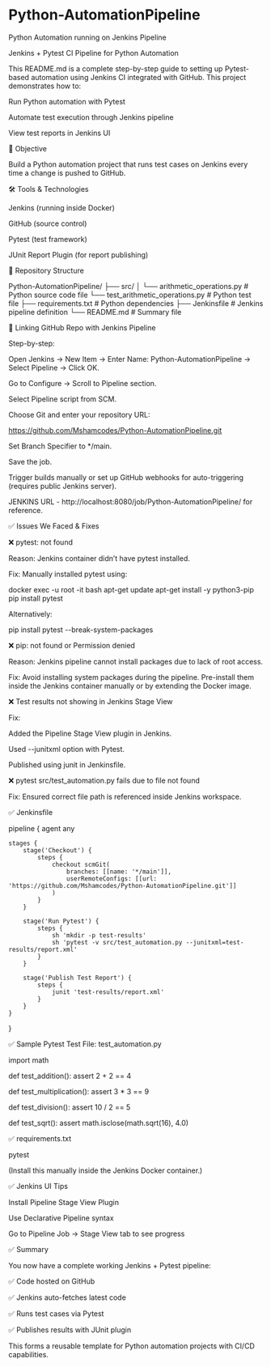 # Python-AutomationPipeline
Python Automation running on Jenkins Pipeline

Jenkins + Pytest CI Pipeline for Python Automation

This README.md is a complete step-by-step guide to setting up Pytest-based automation using Jenkins CI integrated with GitHub. This project demonstrates how to:

Run Python automation with Pytest

Automate test execution through Jenkins pipeline

View test reports in Jenkins UI

📌 Objective

Build a Python automation project that runs test cases on Jenkins every time a change is pushed to GitHub.

🛠️ Tools & Technologies

Jenkins (running inside Docker)

GitHub (source control)

Pytest (test framework)

JUnit Report Plugin (for report publishing)

📂 Repository Structure

Python-AutomationPipeline/
├── src/
│   └── arithmetic_operations.py               # Python source code file
    └── test_arithmetic_operations.py          # Python test file
├── requirements.txt                           # Python dependencies
├── Jenkinsfile                                # Jenkins pipeline definition
└── README.md                                  # Summary file


🔗 Linking GitHub Repo with Jenkins Pipeline

Step-by-step:

Open Jenkins → New Item → Enter Name: Python-AutomationPipeline → Select Pipeline → Click OK.

Go to Configure → Scroll to Pipeline section.

Select Pipeline script from SCM.

Choose Git and enter your repository URL:

https://github.com/Mshamcodes/Python-AutomationPipeline.git

Set Branch Specifier to */main.

Save the job.

Trigger builds manually or set up GitHub webhooks for auto-triggering (requires public Jenkins server).

JENKINS URL - http://localhost:8080/job/Python-AutomationPipeline/ for reference.



✅ Issues We Faced & Fixes

❌ pytest: not found

Reason: Jenkins container didn’t have pytest installed.

Fix: Manually installed pytest using:

docker exec -u root -it <jenkins-container-id> bash
apt-get update
apt-get install -y python3-pip
pip install pytest

Alternatively:

pip install pytest --break-system-packages

❌ pip: not found or Permission denied

Reason: Jenkins pipeline cannot install packages due to lack of root access.

Fix: Avoid installing system packages during the pipeline. Pre-install them inside the Jenkins container manually or by extending the Docker image.

❌ Test results not showing in Jenkins Stage View

Fix:

Added the Pipeline Stage View plugin in Jenkins.

Used --junitxml option with Pytest.

Published using junit in Jenkinsfile.

❌ pytest src/test_automation.py fails due to file not found

Fix: Ensured correct file path is referenced inside Jenkins workspace.

✅ Jenkinsfile

pipeline {
    agent any

    stages {
        stage('Checkout') {
            steps {
                checkout scmGit(
                    branches: [[name: '*/main']],
                    userRemoteConfigs: [[url: 'https://github.com/Mshamcodes/Python-AutomationPipeline.git']]
                )
            }
        }

        stage('Run Pytest') {
            steps {
                sh 'mkdir -p test-results'
                sh 'pytest -v src/test_automation.py --junitxml=test-results/report.xml'
            }
        }

        stage('Publish Test Report') {
            steps {
                junit 'test-results/report.xml'
            }
        }
    }
}

✅ Sample Pytest Test File: test_automation.py

import math

def test_addition():
    assert 2 + 2 == 4

def test_multiplication():
    assert 3 * 3 == 9

def test_division():
    assert 10 / 2 == 5

def test_sqrt():
    assert math.isclose(math.sqrt(16), 4.0)

✅ requirements.txt

pytest

(Install this manually inside the Jenkins Docker container.)

✅ Jenkins UI Tips

Install Pipeline Stage View Plugin

Use Declarative Pipeline syntax

Go to Pipeline Job → Stage View tab to see progress

✅ Summary

You now have a complete working Jenkins + Pytest pipeline:

✅ Code hosted on GitHub

✅ Jenkins auto-fetches latest code

✅ Runs test cases via Pytest

✅ Publishes results with JUnit plugin

This forms a reusable template for Python automation projects with CI/CD capabilities.
